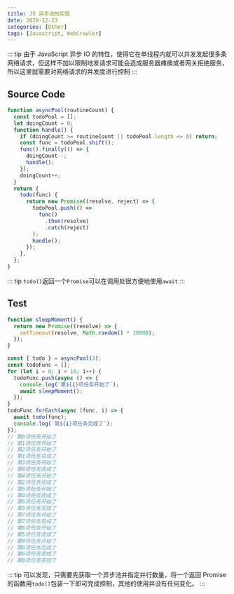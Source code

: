 ```yaml
---
title: JS 异步池的实现
date: 2020-12-23
categories: [Other]
tags: [Javascript, WebCrawler]
---
```


::: tip
由于 JavaScript 异步 IO 的特性，使得它在单线程内就可以并发发起很多条网络请求，但这样不加以限制地发请求可能会造成服务器瘫痪或者网关拒绝服务，所以这里就需要对网络请求的并发度进行控制
:::

<!-- more -->

## Source Code

```js
function asyncPool(routineCount) {
  const todoPool = [];
  let doingCount = 0;
  function handle() {
    if (doingCount >= routineCount || todoPool.length <= 0) return;
    const func = todoPool.shift();
    func().finally(() => {
      doingCount--;
      handle();
    });
    doingCount++;
  }
  return {
    todo(func) {
      return new Promise((resolve, reject) => {
        todoPool.push(() =>
          func()
            .then(resolve)
            .catch(reject)
        );
        handle();
      });
    },
  };
}
```

::: tip
`todo()`返回一个`Promise`可以在调用处很方便地使用`await`
:::

## Test

```js
function sleepMoment() {
  return new Promise((resolve) => {
    setTimeout(resolve, Math.random() * 10000);
  });
}

const { todo } = asyncPool(3);
const todoFunc = [];
for (let i = 0; i < 10; i++) {
  todoFunc.push(async () => {
    console.log(`第${i}项任务开始了`);
    await sleepMoment();
  });
}
todoFunc.forEach(async (func, i) => {
  await todo(func);
  console.log(`第${i}项任务完成了`);
});
// 第0项任务开始了
// 第1项任务开始了
// 第2项任务开始了
// 第1项任务完成了
// 第3项任务开始了
// 第0项任务完成了
// 第4项任务开始了
// 第2项任务完成了
// 第5项任务开始了
// 第4项任务完成了
// 第6项任务开始了
// 第3项任务完成了
// 第7项任务开始了
// 第7项任务完成了
// 第8项任务开始了
// 第5项任务完成了
// 第9项任务开始了
// 第9项任务完成了
// 第6项任务完成了
// 第8项任务完成了
```

::: tip
可以发现，只需要先获取一个异步池并指定并行数量，将一个返回 Promise 的函数用`todo()`包装一下即可完成控制，其他的使用并没有任何变化。
:::
